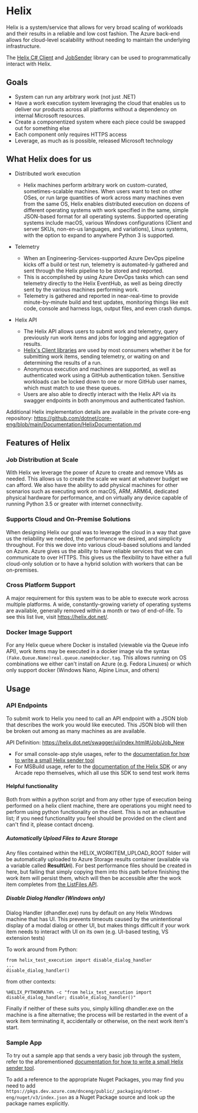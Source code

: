 # Helix

Helix is a system/service that allows for very broad scaling of workloads and their results in a reliable and low cost fashion. The Azure back-end allows for cloud-level scalability without needing to maintain the underlying infrastructure.

The [Helix C# Client](/src/Microsoft.DotNet.Helix/Client/CSharp) and [JobSender](/src/Microsoft.DotNet.Helix/JobSender) library can be used to programmatically interact with Helix.

## Goals

* System can run any arbitrary work (not just .NET)
* Have a work execution system leveraging the cloud that enables us to deliver our products across all platforms without a dependency on internal Microsoft resources.
* Create a componentized system where each piece could be swapped out for something else
* Each component only requires HTTPS access
* Leverage, as much as is possible, released Microsoft technology

## What Helix does for us

- Distributed work execution

	- Helix machines perform arbitrary work on custom-curated, sometimes-scalable machines. When users want to test on other OSes, or run large quantities of work across many machines even from the same OS, Helix enables distributed execution on dozens of different operating systems with work specified in the same, simple JSON-based format for all operating systems. Supported operating systems include macOS, various Windows configurations (Client and server SKUs, non-en-us languages, and variations), Linux systems, with the option to expand to anywhere Python 3 is supported.

- Telemetry

    - When an Engineering-Services-supported Azure DevOps pipeline kicks off a build or test run, telemetry is automated-ly gathered and sent through the Helix pipeline to be stored and reported. 
    - This is accomplished by using Azure DevOps tasks which can send telemetry directly to the Helix EventHub, as well as being directly sent by the various machines performing work.
    - Telemetry is gathered and reported in near-real-time to provide minute-by-minute build and test updates, monitoring things like exit code, console and harness logs, output files, and even crash dumps.   

- Helix API

	- The Helix API allows users to submit work and telemetry, query previously run work items and jobs for logging and aggregation of results.
	- [Helix's Client libraries](/src/Microsoft.DotNet.Helix) are used by most consumers whether it be for submitting work items, sending telemetry, or waiting on and determining the results of a run.
	- Anonymous execution and machines are supported, as well as authenticated work using a GitHub authentication token. Sensitive workloads can be locked down to one or more GitHub user names, which must match to use these queues. 
	- Users are also able to directly interact with the Helix API via its swagger endpoints in both anonymous and authenticated fashion.

Additional Helix implementation details are available in the private core-eng repository: https://github.com/dotnet/core-eng/blob/main/Documentation/HelixDocumentation.md

## Features of Helix

### Job Distribution at Scale
With Helix we leverage the power of Azure to create and remove VMs as needed.  This allows us to create the scale we want at whatever budget we can afford.  We also have the ability to add physical machines for other scenarios such as executing work on macOS, ARM, ARM64, dedicated physical hardware for performance, and on virtually any device capable of running Python 3.5 or greater with internet connectivity.

### Supports Cloud and On-Premise Solutions
When designing Helix our goal was to leverage the cloud in a way that gave us the reliability we needed, the performance we desired, and simplicity throughout.  For this we dove into various cloud-based solutions and landed on Azure. Azure gives us the ability to have reliable services that we can communicate to over HTTPS. This gives us the flexibility to have either a full cloud-only solution or to have a hybrid solution with workers that can be on-premises.

### Cross Platform Support
A major requirement for this system was to be able to execute work across multiple platforms.  A wide, constantly-growing variety of operating systems are available, generally removed within a month or two of end-of-life.  To see this list live, visit <https://helix.dot.net/>.

### Docker Image Support
For any Helix queue where Docker is installed (viewable via the Queue info API), work items may be executed in a docker image via the syntax `(Fake.Queue.Name)real.queue.name@docker.tag`.  This allows running on OS combinations we either can't install on Azure (e.g. Fedora Linuxes) or which only support docker (Windows Nano, Alpine Linux, and others)

## Usage

### API Endpoints
To submit work to Helix you need to call an API endpoint with a JSON blob that describes the work you would like executed.  This JSON blob will then be broken out among as many machines as are available.  

API Definition: <https://helix.dot.net/swagger/ui/index.html#/Job/Job_New>

- For small console-app style usages, refer to the [documentation for how to write a small Helix sender tool](/src/Microsoft.DotNet.Helix/JobSender)
- For MSBuild usage, refer to the [documentation of the Helix SDK](/src/Microsoft.DotNet.Helix/Sdk) or any Arcade repo themselves, which all use this SDK to send test work items 

#### Helpful functionality
Both from within a python script and from any other type of execution being performed on a helix client machine, there are operations you might need to perform using python functionality on the client.  This is not an exhaustive list; if you need functionality you feel should be provided on the client and can't find it, please contact dnceng.

##### Automatically Upload Files to Azure Storage
Any files contained within the HELIX_WORKITEM_UPLOAD_ROOT folder will be automatically uploaded to Azure Storage results container (available via a variable called **ResultUri**). For best performance files should be created in here, but failing that simply copying them into this path before finishing the work item will persist them, which will then be accessible after the work item completes from [the ListFiles API](https://helix.dot.net/swagger/ui/index.html#/WorkItem/WorkItem_ListFiles).

##### Disable Dialog Handler (Windows only)
Dialog Handler (dhandler.exe) runs by default on any Helix Windows machine that has UI.  This prevents timeouts caused by the unintentional display of a modal dialog or other UI, but makes things difficult if your work item needs to interact with UI on its own (e.g. UI-based testing, VS extension tests)

To work around from Python:

```
from helix_test_execution import disable_dialog_handler 
...
disable_dialog_handler()
``` 

from other contexts:
```
%HELIX_PYTHONPATH% -c "from helix_test_execution import disable_dialog_handler; disable_dialog_handler()"
```

Finally if neither of these suits you, simply killing dhandler.exe on the machine is a fine alternative; the process will be restarted in the event of a work item terminating it, accidentally or otherwise, on the next work item's start. 

### Sample App
To try out a sample app that sends a very basic job through the system, refer to the aforementioned [documentation for how to write a small Helix sender tool](/src/Microsoft.DotNet.Helix/JobSender).

To add a reference to the appropriate Nuget Packages, you may find you need to add `https://pkgs.dev.azure.com/dnceng/public/_packaging/dotnet-eng/nuget/v3/index.json` as a Nuget Package source and look up the package names explicitly.
